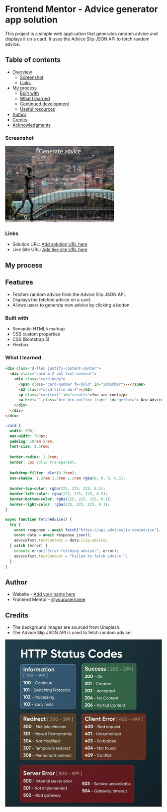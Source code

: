 # Frontend Mentor - Advice generator app solution

This project is a simple web application that generates random advice and displays it on a card. It uses the Advice Slip JSON API to fetch random advice.

## Table of contents

- [Overview](#overview)
  - [Screenshot](#screenshot)
  - [Links](#links)
- [My process](#my-process)
  - [Built with](#built-with)
  - [What I learned](#what-i-learned)
  - [Continued development](#continued-development)
  - [Useful resources](#useful-resources)
- [Author](#author)
- [Credits](#Credits)
- [Acknowledgments](#acknowledgments)

### Screenshot

<img src="./images/Screenshot from 2024-02-09 22-33-08.png" width="350px">

### Links

- Solution URL: [Add solution URL here](https://your-solution-url.com)
- Live Site URL: [Add live site URL here](https://your-live-site-url.com)

## My process

## Features

- Fetches random advice from the Advice Slip JSON API.
- Displays the fetched advice on a card.
- Allows users to generate new advice by clicking a button.

### Built with

- Semantic HTML5 markup
- CSS custom properties
- CSS (Bootstrap 5)
- Flexbox

### What I learned

```html
<div class="d-flex justify-content-center">
  <div class="card m-2 cb1 text-content">
    <div class="card-body">
      <span class="card-number fw-bold" id="idNumber">--</span>
      <h2 class="card-title mb-4"></h2>
      <p class="carttext" id="results">You are cool</p>
      <a href="" class="btn btn-outline-light" id="getData"> New Advice</a>
    </div>
  </div>
</div>
```

```css
.card {
  width: 90%;
  max-width: 700px;
  padding: 10rem 5rem;
  font-size: 2.5rem;

  border-radius: 1.5rem;
  border: 2px solid transparent;

  backdrop-filter: blur(0.3rem);
  box-shadow: 1.3rem 1.3rem 1.3rem rgba(0, 0, 0, 0.5);

  border-top-color: rgba(225, 225, 225, 0.5);
  border-left-color: rgba(225, 225, 225, 0.5);
  border-bottom-color: rgba(225, 225, 225, 0.1);
  border-right-color: rgba(225, 225, 225, 0.1);
}
```

```js
async function fetchAdvice() {
  try {
    const response = await fetch("https://api.adviceslip.com/advice");
    const data = await response.json();
    adviceText.textContent = data.slip.advice;
  } catch (error) {
    console.error("Error fetching advice:", error);
    adviceText.textContent = "Failed to fetch advice.";
  }
}
```

## Author

- Website - [Add your name here](https://www.your-site.com)
- Frontend Mentor - [@yourusername](https://www.frontendmentor.io/profile/yourusername)

## Credits

- The background images are sourced from Unsplash.
- The Advice Slip JSON API is used to fetch random advice.

<img src="./images/HTTP status codes.jpeg" alt="HTTP status codes" >
